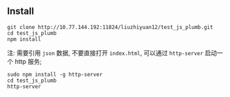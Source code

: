 ## Install
```
git clone http://10.77.144.192:11824/liuzhiyuan12/test_js_plumb.git
cd test_js_plumb
npm install
```

注: 需要引用 `json` 数据, 不要直接打开 `index.html`, 可以通过 `http-server` 启动一个 http 服务;

```
sudo npm install -g http-server
cd test_js_plumb
http-server
```